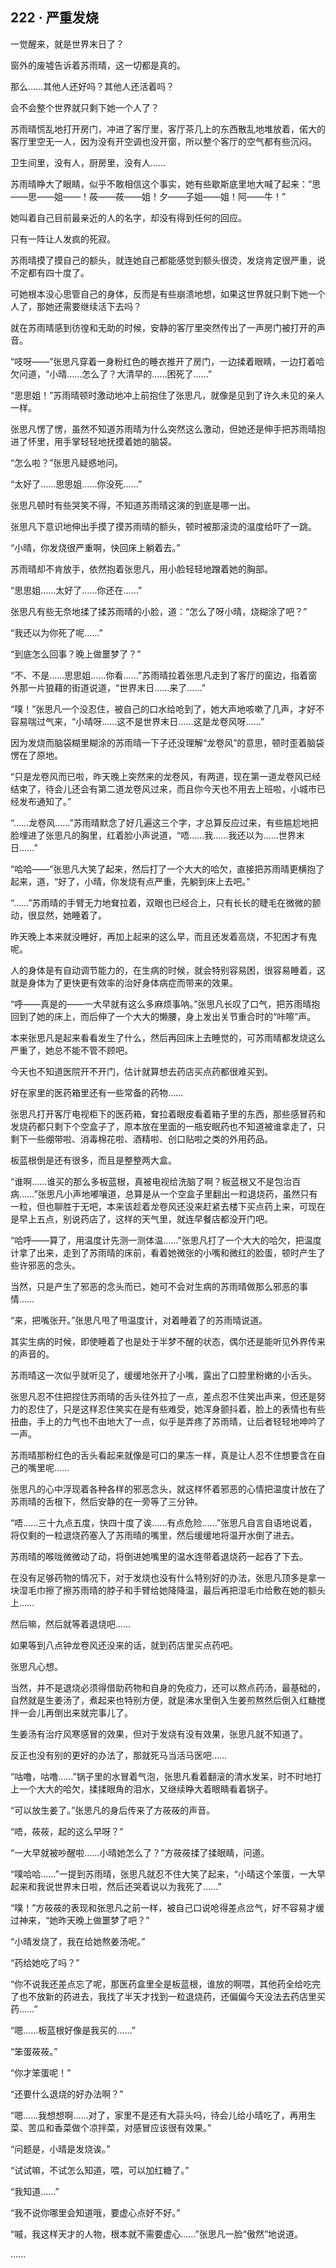 ## 222 · 严重发烧

一觉醒来，就是世界末日了？

窗外的废墟告诉着苏雨晴，这一切都是真的。

那么……其他人还好吗？其他人还活着吗？

会不会整个世界就只剩下她一个人了？

苏雨晴慌乱地打开房门，冲进了客厅里，客厅茶几上的东西散乱地堆放着，偌大的客厅里空无一人，因为没有开空调也没开窗，所以整个客厅的空气都有些沉闷。

卫生间里，没有人，厨房里，没有人……

苏雨晴睁大了眼睛，似乎不敢相信这个事实，她有些歇斯底里地大喊了起来：“思——思——姐——！莜——莜——姐！夕——子姐——姐！阿——牛！”

她叫着自己目前最亲近的人的名字，却没有得到任何的回应。

只有一阵让人发疯的死寂。

苏雨晴摸了摸自己的额头，就连她自己都能感觉到额头很烫，发烧肯定很严重，说不定都有四十度了。

可她根本没心思管自己的身体，反而是有些崩溃地想，如果这世界就只剩下她一个人了，那她还需要继续活下去吗？

就在苏雨晴感到彷徨和无助的时候，安静的客厅里突然传出了一声房门被打开的声音。

“吱呀——”张思凡穿着一身粉红色的睡衣推开了房门，一边揉着眼睛，一边打着哈欠问道，“小晴……怎么了？大清早的……困死了……”

“思思姐！”苏雨晴顿时激动地冲上前抱住了张思凡，就像是见到了许久未见的亲人一样。

张思凡愣了愣，虽然不知道苏雨晴为什么突然这么激动，但她还是伸手把苏雨晴抱进了怀里，用手掌轻轻地抚摸着她的脑袋。

“怎么啦？”张思凡疑惑地问。

“太好了……思思姐……你没死……”

张思凡顿时有些哭笑不得，不知道苏雨晴这演的到底是哪一出。

张思凡下意识地伸出手摸了摸苏雨晴的额头，顿时被那滚烫的温度给吓了一跳。

“小晴，你发烧很严重啊，快回床上躺着去。”

苏雨晴却不肯放手，依然抱着张思凡，用小脸轻轻地蹭着她的胸部。

“思思姐……太好了……你还在……”

张思凡有些无奈地揉了揉苏雨晴的小脸，道：“怎么了呀小晴，烧糊涂了吧？”

“我还以为你死了呢……”

“到底怎么回事？晚上做噩梦了？”

“不、不是……思思姐……你看……”苏雨晴拉着张思凡走到了客厅的窗边，指着窗外那一片狼藉的街道说道，“世界末日……来了……”

“噗！”张思凡一个没忍住，被自己的口水给呛到了，她大声地咳嗽了几声，才好不容易喘过气来，“小晴呀……这不是世界末日……这是龙卷风呀……”

因为发烧而脑袋糊里糊涂的苏雨晴一下子还没理解“龙卷风”的意思，顿时歪着脑袋愣在了原地。

“只是龙卷风而已啦，昨天晚上突然来的龙卷风，有两道，现在第一道龙卷风已经结束了，待会儿还会有第二道龙卷风过来，而且你今天也不用去上班啦，小城市已经发布通知了。”

“……龙卷风……”苏雨晴默念了好几遍这三个字，才总算反应过来，有些尴尬地把脸埋进了张思凡的胸里，红着脸小声说道，“唔……我……我还以为……世界末日……”

“哈哈——”张思凡大笑了起来，然后打了一个大大的哈欠，直接把苏雨晴更横抱了起来，道，“好了，小晴，你发烧有点严重，先躺到床上去吧。”

“……”苏雨晴的手臂无力地耷拉着，双眼也已经合上，只有长长的睫毛在微微的颤动，很显然，她睡着了。

昨天晚上本来就没睡好，再加上起来的这么早，而且还发着高烧，不犯困才有鬼呢。

人的身体是有自动调节能力的，在生病的时候，就会特别容易困，很容易睡着，这就是身体为了更快更有效率的治好身体病症而带来的效果。

“呼——真是的——一大早就有这么多麻烦事呐。”张思凡长叹了口气，把苏雨晴抱回到了她的床上，而后伸了一个大大的懒腰，身上发出关节重合时的“咔嚓”声。

本来张思凡是起来看看发生了什么，然后再回床上去睡觉的，可苏雨晴都发烧这么严重了，她总不能不管不顾吧。

今天也不知道医院开不开门，估计就算想去药店买点药都很难买到。

好在家里的医药箱里还有一些常备的药物……

张思凡打开客厅电视柜下的医药箱，耷拉着眼皮看着箱子里的东西，那些感冒药和发烧药都只剩下个空盒子了，原本放在里面的一瓶安眠药也不知道被谁拿走了，只剩下一些绷带啦、消毒棉花啦、酒精啦、创口贴啦之类的外用药品。

板蓝根倒是还有很多，而且是整整两大盒。

“谁啊……谁买的那么多板蓝根，真被电视给洗脑了啊？板蓝根又不是包治百病……”张思凡小声地嘟嚷道，总算是从一个空盒子里翻出一粒退烧药，虽然只有一粒，但也聊胜于无吧，本来该趁着龙卷风还没来赶紧去楼下买点药上来，可现在是早上五点，别说药店了，这样的天气里，就连早餐店都没开门吧。

“哈呼——算了，用温度计先测一测体温……”张思凡打了一个大大的哈欠，把温度计拿了出来，走到了苏雨晴的床前，看着她微张的小嘴和微红的脸蛋，顿时产生了些许邪恶的念头。

当然，只是产生了邪恶的念头而已，她可不会对生病的苏雨晴做那么邪恶的事情……

“来，把嘴张开。”张思凡甩了甩温度计，对着睡着了的苏雨晴说道。

其实生病的时候，即使睡着了也是处于半梦不醒的状态，偶尔还是能听见外界传来的声音的。

苏雨晴这一次似乎就听见了，缓缓地张开了小嘴，露出了口腔里粉嫩的小舌头。

张思凡忍不住把捏住苏雨晴的舌头往外拉了一点，差点忍不住笑出声来，但还是努力的忍住了，只是这样忍住笑实在是有些难受，她浑身颤抖着，脸上的表情也有些扭曲，手上的力气也不由地大了一点，似乎是弄疼了苏雨晴，让后者轻轻地呻吟了一声。

苏雨晴那粉红色的舌头看起来就像是可口的果冻一样，真是让人忍不住想要含在自己的嘴里呢……

张思凡的心中浮现着各种各样的邪恶念头，就这样怀着邪恶的心情把温度计放在了苏雨晴的舌根下，然后安静的在一旁等了三分钟。

“唔……三十九点五度，快四十度了诶……有点危险……”张思凡自言自语地说着，将仅剩的一粒退烧药塞入了苏雨晴的嘴里，然后缓缓地将温开水倒了进去。

苏雨晴的喉咙微微动了动，将倒进她嘴里的温水连带着退烧药一起吞了下去。

在没有足够药物的情况下，对于发烧也没有什么特别好的办法，张思凡顶多是拿一块湿毛巾擦了擦苏雨晴的脖子和手臂给她降降温，最后再把湿毛巾给敷在她的额头上……

然后嘛，然后就等着退烧吧……

如果等到八点钟龙卷风还没来的话，就到药店里买点药吧。

张思凡心想。

当然，并不是退烧必须得借助药物和自身的免疫力，还可以熬点药汤，最基础的，自然就是生姜汤了，煮起来也特别方便，就是沸水里倒入生姜煎熬然后倒入红糖搅拌一会儿再倒出来就完事儿了。

生姜汤有治疗风寒感冒的效果，但对于发烧有没有效果，张思凡就不知道了。

反正也没有别的更好的办法了，那就死马当活马医吧……

“咕噜，咕噜……”锅子里的水冒着气泡，张思凡看着翻滚的清水发呆，时不时地打上一个大大的哈欠，揉揉眼角的泪水，又继续睁大着眼睛看着锅子。

“可以放生姜了。”张思凡的身后传来了方莜莜的声音。

“唔，莜莜，起的这么早呀？”

“一大早就被吵醒啦……小晴她怎么了？”方莜莜揉了揉眼睛，问道。

“噗哈哈……”一提到苏雨晴，张思凡就忍不住大笑了起来，“小晴这个笨蛋，一大早起来和我说世界末日啦，然后还哭着说以为我死了……”

“噗！”方莜莜的表现和张思凡之前一样，被自己口说呛得差点岔气，好不容易才缓过神来，“她昨天晚上做噩梦了吧？”

“小晴发烧了，我在给她熬姜汤呢。”

“药给她吃了吗？”

“你不说我还差点忘了呢，那医药盒里全是板蓝根，谁放的啊喂，其他药全给吃完了也不放新的药进去，我找了半天才找到一粒退烧药，还偏偏今天没法去药店里买药……”

“嗯……板蓝根好像是我买的……”

“笨蛋莜莜。”

“你才笨蛋呢！”

“还要什么退烧的好办法啊？”

“嗯……我想想啊……对了，家里不是还有大蒜头吗，待会儿给小晴吃了，再用生菜、苦瓜和香菜做个凉拌菜，对感冒应该很有效果。”

“问题是，小晴是发烧诶。”

“试试嘛，不试怎么知道，喂，可以加红糖了。”

“我知道……”

“我不说你哪里会知道哦，要虚心点好不好。”

“嘁，我这样天才的人物，根本就不需要虚心……”张思凡一脸“傲然”地说道。

……
